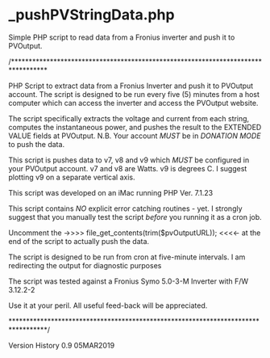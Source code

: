 # _pushPVStringData.php

Simple PHP script to read data from a Fronius inverter and push it to PVOutput.

/**********************************************************************************

PHP Script to extract data from a Fronius Inverter and push it to PVOutput account.
The script is designed to be run every five (5) minutes from a host computer which
can access the inverter and access the PVOutput website.

The script specifically extracts the voltage and current from each string, computes
the instantaneous power, and pushes the result to the EXTENDED VALUE fields at 
PVOutput. N.B. Your account *MUST* be in *DONATION MODE* to push the data.

This script is pushes data to v7, v8 and v9 which *MUST* be configured in your PVOutput
account. v7 and v8 are Watts. v9 is degrees C. I suggest plotting v9 on a separate vertical
axis.

This script was developed on an iMac running PHP Ver. 7.1.23

This script contains *NO* explicit error catching routines - yet. I strongly suggest that
you manually test the script *before* you running it as a cron job.

Uncomment the ->>>> file_get_contents(trim($pvOutputURL));	<<<<- at the end of the script
to actually push the data.

The script is designed to be run from cron at five-minute intervals. I am redirecting the
output for diagnostic purposes

The script was tested against a Fronius Symo 5.0-3-M Inverter with F/W 3.12.2-2

Use it at your peril. All useful feed-back will be appreciated.

**********************************************************************************/

Version History
0.9 05MAR2019
